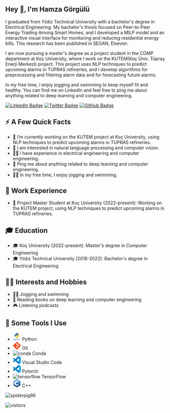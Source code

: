 <h2>Hey 👋, I'm Hamza Görgülü</h2>
<p>I graduated from Yıldız Technical University with a bachelor's degree in Electrical Engineering. My bachelor's thesis focused on Peer-to-Peer Energy Trading Among Smart Homes, and I developed a MILP model and an interactive visual interface for monitoring and reducing residential energy bills. This research has been published in SEGAN, Elsevier.</p>
<p>I am now pursuing a master's degree as a project student in the COMP department at Koç University, where I work on the KUTEM(Koç Üniv. Tüpraş Enerji Merkezi) project. This project uses NLP techniques to predict upcoming alarms in TUPRAS refineries, and I develop algorithms for preprocessing and filtering alarm data and for forecasting future alarms.</p>
<p>In my free time, I enjoy jogging and swimming to keep myself fit and healthy. You can find me on LinkedIn and feel free to ping me about anything related to deep learning and computer engineering.</p>
<p><a href="https://www.linkedin.com/in/hamzagorgulu"><img src="https://img.shields.io/badge/-@hamzagorgulu-0077B5?style=flat-square&amp;labelColor=0077B5&amp;logo=LinkedIn&amp;link=https://www.linkedin.com/in/hamzagorgulu/" alt="LinkedIn Badge"></a>
<a href="https://twitter.com/hamzagorgulu"><img src="https://img.shields.io/badge/-@hamzagorgulu-1DA1F2?style=flat-square&amp;labelColor=1DA1F2&amp;logo=Twitter&amp;link=https://twitter.com/hamzagorgulu/" alt="Twitter Badge"></a> <a href="https://github.com/hamzagorgulu"><img src="https://img.shields.io/badge/-@hamzagorgulu-24292E?style=flat-square&amp;labelColor=24292E&amp;logo=GitHub&amp;link=https://github.com/hamzagorgulu/" alt="GitHub Badge"></a></p>
<h2>⚡️ A Few Quick Facts</h2>
<ul>
<li>🔭 I’m currently working on the KUTEM project at Koç University, using NLP techniques to predict upcoming alarms in TUPRAS refineries.</li>
<li>🧐 I am interested in natural language processing and computer vision.</li>
<li>👨‍💻 I have experience in electrical engineering and computer engineering.</li>
<li>💬 Ping me about anything related to deep learning and computer engineering.</li>
<li>🏃‍♂️ In my free time, I enjoy jogging and swimming.</li>
</ul>
<h2>💼 Work Experience</h2>
<ul>
<li>🏢 Project Master Student at Koç University (2022-present): Working on the KUTEM project, using NLP techniques to predict upcoming alarms in TUPRAS refineries.</li>
</ul>
<h2>🎓 Education</h2>
<ul>
<li>🎓 Koç University (2022-present): Master's degree in Computer Engineering</li>
<li>🎓 Yıldız Technical University (2016-2022): Bachelor's degree in Electrical Engineering</li>
</ul>
<h2>🧘‍♂️ Interests and Hobbies</h2>
<ul>
<li>🏃‍♂️ Jogging and swimming</li>
<li>📖 Reading books on deep learning and computer engineering</li>
<li>🎮 Listening podcasts</li>
</ul>

<h2>🚀 Some Tools I Use</h2>
<p align="left">
<ul>
<li><img src="https://raw.githubusercontent.com/devicons/devicon/master/icons/python/python-original-wordmark.svg" alt="python" width="25" height="25" /> Python</li>
<li><img src="https://raw.githubusercontent.com/devicons/devicon/master/icons/git/git-original.svg" alt="git" width="25" height="25" /> Git</li>
<li><img src="[https://raw.githubusercontent.com/conda/conda/main/docs/_static/conda_logo.svg](https://www.google.com/url?sa=i&url=https%3A%2F%2Fgithub.com%2Fconda&psig=AOvVaw24tyUXHe-yEg8SBjTk5xb5&ust=1670745186686000&source=images&cd=vfe&ved=0CBEQjRxqFwoTCIDHz_zI7vsCFQAAAAAdAAAAABAE)" alt="conda" width="25" height="25" /> Conda</li>
<li><img src="https://raw.githubusercontent.com/github/explore/80688e429a7d4ef2fca1e82350fe8e3517d3494d/topics/visual-studio-code/visual-studio-code.png" alt="vscode" width="25" height="25" /> Visual Studio Code</li>
<li><img src="https://raw.githubusercontent.com/github/explore/80688e429a7d4ef2fca1e82350fe8e3517d3494d/topics/visual-studio-code/visual-studio-code.png" alt="vscode" width="25" height="25" /> Pytorch</li>
<li><img src="https://raw.githubusercontent.com/tensorflow/tensorflow/main/tensorflow/lite/g3doc/images/tensorflow_logo.png" alt="tensorflow" width="25" height="25" /> TensorFlow</li>
<li><img src="https://raw.githubusercontent.com/devicons/devicon/master/icons/cplusplus/cplusplus-original.svg" alt="C++" width="25" height="25" /> C++</li>
</ul>
</p>
<img src="https://github-readme-stats.vercel.app/api?username=hamzagorgulu&show_icons=true&count_private=true" alt="spiderpig86" />
<p><img src="https://visitor-badge.glitch.me/badge?page_id=hamzagorgulu.hamzagorgulu" alt="visitors"></p>
